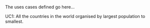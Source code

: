 The uses cases defined go here...

UC1: All the countries in the world organised by largest population to smallest.
